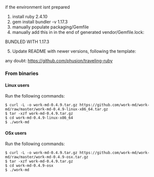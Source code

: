 if the environment isnt prepared
  1. install ruby 2.4.10
  2. gem install bundler -v 1.17.3
3. manually populate packaging/Gemfile
4. manually add this in in the end of generated vendor/Gemfile.lock:

BUNDLED WITH
   1.17.3

5. Update README with newer versions, following the template:

any doubt: https://github.com/phusion/traveling-ruby

### From binaries

#### Linux users

Run the following commands:

    $ curl -L -o work-md-0.4.9.tar.gz https://github.com/work-md/work-md/raw/master/work-md-0.4.9-linux-x86_64.tar.gz
    $ tar -xzf work-md-0.4.9.tar.gz
    $ cd work-md-0.4.9-linux-x86_64
    $ ./work-md

#### OSx users

Run the following commands:

    $ curl -L -o work-md-0.4.9.tar.gz https://github.com/work-md/work-md/raw/master/work-md-0.4.9-osx.tar.gz
    $ tar -xzf work-md-0.4.9.tar.gz
    $ cd work-md-0.4.9-osx
    $ ./work-md

